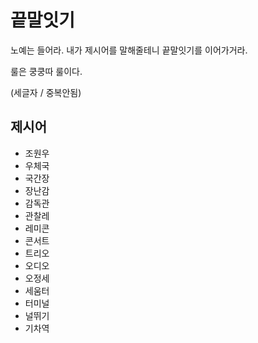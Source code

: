# 끝말잇기

노예는 들어라. 내가 제시어를 말해줄테니 끝말잇기를 이어가거라.

룰은 쿵쿵따 룰이다.

(세글자 / 중복안됨)



## 제시어

- 조원우
- 우체국
- 국간장
- 장난감
- 감독관
- 관찰레
- 레미콘
- 콘서트
- 트리오
- 오디오
- 오정세
- 세움터
- 터미널
- 널뛰기
- 기차역


